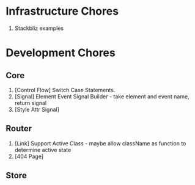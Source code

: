 

# Infrastructure Chores

1. Stackbliz examples




# Development Chores

## Core
1. [Control Flow] Switch Case Statements.
1. [Signal] Element Event Signal Builder - take element and event name, return signal  
1. [Style Attr Signal]


## Router 
1. [Link] Support Active Class - maybe allow className as function to determine active state
2. [404 Page] 

## Store


